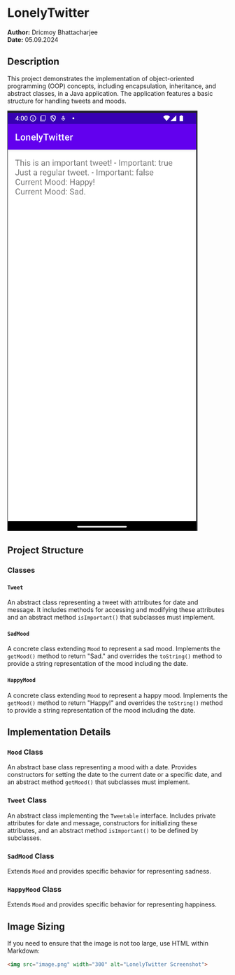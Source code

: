 # LonelyTwitter

**Author:** Dricmoy Bhattacharjee  
**Date:** 05.09.2024

## Description

This project demonstrates the implementation of object-oriented programming (OOP) concepts, including encapsulation, inheritance, and abstract classes, in a Java application. The application features a basic structure for handling tweets and moods.

![LonelyTwitter Screenshot](image.png)

## Project Structure

### Classes

#### `Tweet`

An abstract class representing a tweet with attributes for date and message. It includes methods for accessing and modifying these attributes and an abstract method `isImportant()` that subclasses must implement.

#### `SadMood`

A concrete class extending `Mood` to represent a sad mood. Implements the `getMood()` method to return "Sad." and overrides the `toString()` method to provide a string representation of the mood including the date.

#### `HappyMood`

A concrete class extending `Mood` to represent a happy mood. Implements the `getMood()` method to return "Happy!" and overrides the `toString()` method to provide a string representation of the mood including the date.

## Implementation Details

### `Mood` Class

An abstract base class representing a mood with a date. Provides constructors for setting the date to the current date or a specific date, and an abstract method `getMood()` that subclasses must implement.

### `Tweet` Class

An abstract class implementing the `Tweetable` interface. Includes private attributes for date and message, constructors for initializing these attributes, and an abstract method `isImportant()` to be defined by subclasses.

### `SadMood` Class

Extends `Mood` and provides specific behavior for representing sadness.

### `HappyMood` Class

Extends `Mood` and provides specific behavior for representing happiness.

## Image Sizing

If you need to ensure that the image is not too large, use HTML within Markdown:

```html
<img src="image.png" width="300" alt="LonelyTwitter Screenshot">
